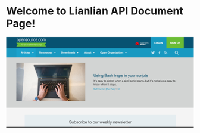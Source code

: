 # Welcome to Lianlian API Document Page!

<!-- This site was created using [**Docsify**](https://docsify.js.org), which is an open source documentation site generator, and imported in GitHub page. This site was created for [**Opensource.com**](https://opensource.com) demo. -->

![Welcome to Lianlian](./images/cover.jpg)
